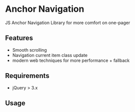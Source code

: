# Anchor Navigation
JS Anchor Navigation Library for more comfort on one-pager

## Features
* Smooth scrolling
* Navigation current item class update
* modern web techniques for more performance + fallback

## Requirements
* jQuery > 3.x

## Usage
